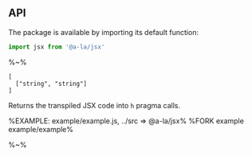 ## API

The package is available by importing its default function:

```js
import jsx from '@a-la/jsx'
```

%~%

```## jsx => string
[
  ["string", "string"]
]
```

Returns the transpiled JSX code into `h` pragma calls.

<!-- %TYPEDEF types/index.xml% -->

%EXAMPLE: example/example.js, ../src => @a-la/jsx%
%FORK example example/example%

%~%